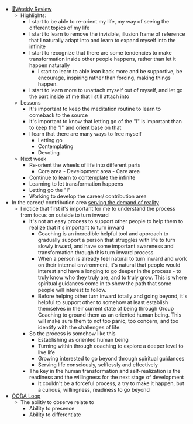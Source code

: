 - [📝Weekly Review](<📝Weekly Review.md>)
    - Highlights:
        - I start to be able to re-orient my life, my way of seeing the different topics of my life
        - I start to learn to remove the invisible, illusion frame of reference that I naturally adapt into and learn to expand myself into the infinite
        - I start to recognize that there are some tendencies to make transformation inside other people happens, rather than let it happen naturally
            - I start to learn to able lean back more and be supportive, be encourage, inspiring rather than forcing, making things happen.
        - I start to learn more to unattach myself out of myself, and let go the part inside of me that I still attach into
    - Lessons
        - It's important to keep the meditation routine to learn to comeback to the source
        - It's important to know that letting go of the "I" is important than to keep the "I" and orient base on that
        - I learn that there are many ways to free myself
            - Letting go 
            - Contemplating
            - Devoting
    - Next week
        - Re-orient the wheels of life into different parts
            - Core area - Development area - Care area
        - Continue to learn to contemplate the infinite
        - Learning to let transformation happens 
        - Letting go the "I"
        - Working to develop the career/ contribution area
- In the career/ contribution area [serving the demand of reality](<serving the demand of reality.md>)
    - I notice that first it's important for me to understand the process from focus on outside to turn inward
        - It's not an easy process to support other people to help them to realize that it's important to turn inward
            - Coaching is an incredible helpful tool and approach to gradually support a person that struggles with life to turn slowly inward, and have some important awareness and transformation through this turn inward process
            - When a person is already feel natural to turn inward and work on their internal environment, it's natural that people would interest and have a longing to go deeper in the process - to truly know who they truly are, and to truly grow. This is where spiritual guidances come in to show the path that some people will interest to follow.
            - Before helping other turn inward totally and going beyond, it's helpful to support other to somehow at least establish themselves in their current state of being through Group Coaching to ground them as an oriented human being. This will make sure them to not too panic, too concern, and too identify with the challenges of life.
        - So the process is somehow like this
            - Establishing as oriented human being
            - Turning within through coaching to explore a deeper level to live life
            - Growing interested to go beyond through spiritual guidances
            - Serving life consciously, selflessly and effectively
        - The key in the human transformation and self-realization is the readiness and the willingness for the next stage of development
            - It couldn't be a forceful process, a try to make it happen, but a curious, willingness, readiness to go beyond 
- [OODA Loop](<OODA Loop.md>)
    - The abiltiy to observe relate to
        - Ability to presence
        - Ability to differentiate
